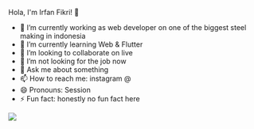 
Hola, I'm Irfan Fikri! 👋

- 🔭 I’m currently working as web developer on one of the biggest steel making in indonesia
- 🌱 I’m currently learning Web & Flutter
- 👯 I’m looking to collaborate on live
- 🤔 I’m not looking for the job now
- 💬 Ask me about something 
- 📫 How to reach me: instagram @
- 😄 Pronouns: Session
- ⚡ Fun fact: honestly no fun fact here 


<img src="https://github-readme-stats.vercel.app/api?username=oryfikry&&show_icons=true&title_color=ffffff&icon_color=fd79a8&text_color=ffffff&bg_color=0984e3">
